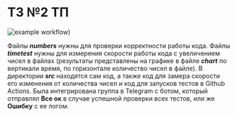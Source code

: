 # ТЗ №2 ТП
![example workflow](https://github.com/Sunpresnag/tp_tz2/actions/workflows/ci.yml/badge.svg))

Файлы ***numbers*** нужны для проверки корректности работы кода. Файлы ***timetest*** нужны для измерения скорости работы кода с увеличением чисел в файлах (результаты представлены на графике в файле ***chart*** по вертикали время, по горизонтале количество чисел в файле).  В директории ***src*** находятся сам код, а также код для замера скорости его изменения от количества чисел и код для запусков тестов в Github Actions. Была интегрирована группа в Telegram с ботом, который отправлял **Все ок** в случае успешной проверки всех тестов, или же **Ошибку** с ее логом.
